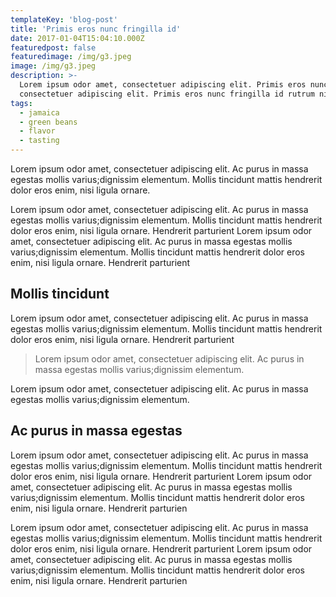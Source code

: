 ```yaml
---
templateKey: 'blog-post'
title: 'Primis eros nunc fringilla id'
date: 2017-01-04T15:04:10.000Z
featuredpost: false
featuredimage: /img/g3.jpeg
image: /img/g3.jpeg
description: >-
  Lorem ipsum odor amet, consectetuer adipiscing elit. Primis eros nunc fringilla id rutrum nibh.Orci convallis pulvinar urna fusce
  consectetuer adipiscing elit. Primis eros nunc fringilla id rutrum nibh.Orci convallis pulvinar urna fusce
tags:
  - jamaica
  - green beans
  - flavor
  - tasting
---
```


Lorem ipsum odor amet, consectetuer adipiscing elit. Ac purus in massa egestas mollis varius;dignissim elementum. Mollis tincidunt mattis hendrerit dolor eros enim, nisi ligula ornare.

Lorem ipsum odor amet, consectetuer adipiscing elit. Ac purus in massa egestas mollis varius;dignissim elementum. Mollis tincidunt mattis hendrerit dolor eros enim, nisi ligula ornare.
Hendrerit parturient Lorem ipsum odor amet, consectetuer adipiscing elit. Ac purus in massa egestas mollis varius;dignissim elementum. Mollis tincidunt mattis hendrerit dolor eros enim, nisi ligula ornare.
Hendrerit parturient

## Mollis tincidunt

Lorem ipsum odor amet, consectetuer adipiscing elit. Ac purus in massa egestas mollis varius;dignissim elementum. Mollis tincidunt mattis hendrerit dolor eros enim, nisi ligula ornare.
Hendrerit parturient

>Lorem ipsum odor amet, consectetuer adipiscing elit. Ac purus in massa egestas mollis varius;dignissim elementum.

Lorem ipsum odor amet, consectetuer adipiscing elit. Ac purus in massa egestas mollis varius;dignissim elementum.

## Ac purus in massa egestas

Lorem ipsum odor amet, consectetuer adipiscing elit. Ac purus in massa egestas mollis varius;dignissim elementum. Mollis tincidunt mattis hendrerit dolor eros enim, nisi ligula ornare.
Hendrerit parturient Lorem ipsum odor amet, consectetuer adipiscing elit. Ac purus in massa egestas mollis varius;dignissim elementum. Mollis tincidunt mattis hendrerit dolor eros enim, nisi ligula ornare.
Hendrerit parturien

Lorem ipsum odor amet, consectetuer adipiscing elit. Ac purus in massa egestas mollis varius;dignissim elementum. Mollis tincidunt mattis hendrerit dolor eros enim, nisi ligula ornare.
Hendrerit parturient Lorem ipsum odor amet, consectetuer adipiscing elit. Ac purus in massa egestas mollis varius;dignissim elementum. Mollis tincidunt mattis hendrerit dolor eros enim, nisi ligula ornare.
Hendrerit parturien
